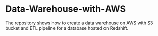 # Data-Warehouse-with-AWS
The repository shows how to create a data warehouse on AWS with S3 bucket and ETL pipeline for a database hosted on Redshift.
